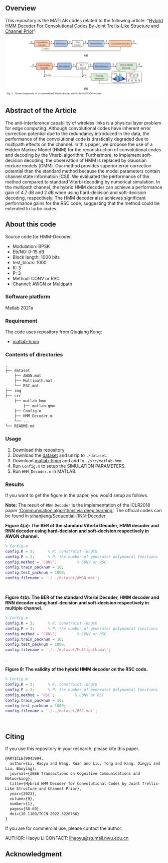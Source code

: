 ## Overview

This repository is the MATLAB codes related to the following article: "[Hybrid HMM Decoder For Convolutional Codes By Joint Trellis-Like Structure and Channel Prior](https://ieeexplore.ieee.org/document/9943994)"

![overview](img/overview.png)

## Abstract of the Article

The anti-interference capability of wireless links is a physical layer problem for edge computing. Although convolutional codes have inherent error correction potential due to the redundancy introduced in the data, the performance of the convolutional code is drastically degraded due to multipath effects on the channel. In this paper, we propose the use of a Hidden Markov Model (HMM) for the reconstruction of convolutional codes and decoding by the Viterbi algorithm. Furthermore, to implement soft-decision decoding, the observation of HMM is replaced by Gaussian mixture models (GMM). Our method provides superior error correction potential than the standard method because the model parameters contain channel state information (CSI). We evaluated the performance of the method compared to standard Viterbi decoding by numerical simulation. In the multipath channel, the hybrid HMM decoder can achieve a performance gain of 4.7 dB and 2 dB when using hard-decision and soft-decision decoding, respectively. The HMM decoder also achieves significant performance gains for the RSC code, suggesting that the method could be extended to turbo codes.

## About this code

Source code for HMM-Decoder.

- Modulation: BPSK
- Eb/N0: 0-15 dB
- Block length: 1000 bits
- test_block: 1000
- K: 3
- P: 3
- Method: CONV or RSC
- Channel: AWGN or Multipath

### Software platform

Matlab 2021a

### Requirement

The code uses repository from Qiuqiang Kong:

- [matlab-hmm](https://github.com/qiuqiangkong/matlab-hmm)

### Contents of directories

```
.
├── dataset
    ├── AWGN.mat
    ├── Multipath.mat
    └── RSC.mat
├── img
├── src
	├── matlab-hmm
	 	├── matlab-gmm
	├── Config.m
	├── HMM_Decoder.m
	└── ...
└── README.md 
```

### Usage

1. Download this repository
2. Download the [dataset](https://drive.google.com/file/d/1hjPtdSbh-aOpDKWf-ddpNFzU-tW2_JD9/view?usp=share_link) and unzip to `./dataset`.
3. Download [matlab-hmm](https://github.com/qiuqiangkong/matlab-hmm) and add to `./src/matlab-hmm`.
4. Run `Config.m` to setup the SIMULATION PARAMETERS.
5. Run `HMM_Decoder.m` in MATLAB.

### Results

If you want to get the figure in the paper, you would setup as follows. 

**Note:** The result of `RNN Decoder` is the implementation of the ICLR2018 paper ['Communication algorithms via deep learning'](https://openreview.net/forum?id=ryazCMbR-). The official codes can be found in [yihanjiang/Sequential-RNN-Decoder](https://github.com/yihanjiang/Sequential-RNN-Decoder)

**Figure 4(a): The BER of the standard Viterbi Decoder, HMM decoder and RNN decoder using hard-decision and soft-decision respectively in AWGN channel.**

```matlab
% Config.m
config.K = 3;      % K: constraint length
config.P = 3;      % P: the number of generator polynomial functions
config.method = 'CONV';         % CONV or RSC
config.train_packnum = 10;
config.test_packnum = 1000;
config.filename = './../dataset/AWGN.mat';
```

<img src="img/ber_awgn.png" alt="ber_awgn" style="zoom: 6%;" />



**Figure 4(b):  The BER of the standard Viterbi Decoder, HMM decoder and RNN decoder using hard-decision and soft-decision respectively in multiple channel.**

```matlab
% Config.m
config.K = 3;      % K: constraint length
config.P = 3;      % P: the number of generator polynomial functions
config.method = 'CONV';         % CONV or RSC
config.train_packnum = 10;
config.test_packnum = 1000;
config.filename = './../dataset/Multipath.mat';
```

<img src="img/ber_multipath.png" alt="ber_multipath" style="zoom:6%;" />

**Figure 8:  The validity of the hybrid HMM decoder on the RSC code.**

```matlab
% Config.m
config.K = 3;      % K: constraint length
config.P = 3;      % P: the number of generator polynomial functions
config.method = 'RSC';         % CONV or RSC
config.train_packnum = 10;
config.test_packnum = 1000;
config.filename = './../dataset/RSC.mat';
```

<img src="img/ber_RSC.png" alt="ber_RSC" style="zoom:6%;" />



## Citing

If you use this repository in your research, please cite this paper.

```
@ARTICLE{9943994,
  author={Li, Haoyu and Wang, Xuan and Liu, Tong and Fang, Dingyi and Liu, Baoying},
  journal={IEEE Transactions on Cognitive Communications and Networking}, 
  title={Hybrid HMM Decoder for Convolutional Codes by Joint Trellis-Like Structure and Channel Prior}, 
  year={2023},
  volume={9},
  number={1},
  pages={58-69},
  doi={10.1109/TCCN.2022.3220766}
}

```

If you are for commercial use, please contact the author.

AUTHOR: Haoyu Li
CONTACT: lihaoyu@stumail.nwu.edu.cn

## Acknowledgment

